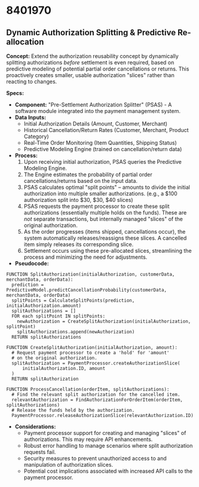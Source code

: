 # 8401970

## Dynamic Authorization Splitting & Predictive Re-allocation

**Concept:** Extend the authorization reusability concept by dynamically splitting authorizations *before* settlement is even required, based on predictive modeling of potential partial order cancellations or returns. This proactively creates smaller, usable authorization "slices" rather than reacting to changes.

**Specs:**

*   **Component:** "Pre-Settlement Authorization Splitter" (PSAS) - A software module integrated into the payment management system.
*   **Data Inputs:**
    *   Initial Authorization Details (Amount, Customer, Merchant)
    *   Historical Cancellation/Return Rates (Customer, Merchant, Product Category)
    *   Real-Time Order Monitoring (Item Quantities, Shipping Status)
    *   Predictive Modeling Engine (trained on cancellation/return data)
*   **Process:**
    1.  Upon receiving initial authorization, PSAS queries the Predictive Modeling Engine.
    2.  The Engine estimates the probability of partial order cancellations/returns based on the input data.
    3.  PSAS calculates optimal "split points" – amounts to divide the initial authorization into multiple smaller authorizations. (e.g., a $100 authorization split into $30, $30, $40 slices)
    4.  PSAS requests the payment processor to create these split authorizations (essentially multiple holds on the funds).  These are *not* separate transactions, but internally managed "slices" of the original authorization.
    5.  As the order progresses (items shipped, cancellations occur), the system automatically releases/reassigns these slices. A cancelled item simply releases its corresponding slice.
    6.  Settlement occurs using these pre-allocated slices, streamlining the process and minimizing the need for adjustments.
*   **Pseudocode:**

```pseudocode
FUNCTION SplitAuthorization(initialAuthorization, customerData, merchantData, orderData):
  prediction = PredictiveModel.predictCancellationProbability(customerData, merchantData, orderData)
  splitPoints = CalculateSplitPoints(prediction, initialAuthorization.amount)
  splitAuthorizations = []
  FOR each splitPoint IN splitPoints:
    newAuthorization = CreateSplitAuthorization(initialAuthorization, splitPoint)
    splitAuthorizations.append(newAuthorization)
  RETURN splitAuthorizations

FUNCTION CreateSplitAuthorization(initialAuthorization, amount):
  # Request payment processor to create a 'hold' for 'amount' 
  # on the original authorization.
  splitAuthorization = PaymentProcessor.createAuthorizationSlice(
      initialAuthorization.ID, amount
  )
  RETURN splitAuthorization

FUNCTION ProcessCancellation(orderItem, splitAuthorizations):
  # Find the relevant split authorization for the cancelled item.
  relevantAuthorization = FindAuthorizationForOrderItem(orderItem, splitAuthorizations)
  # Release the funds held by the authorization.
  PaymentProcessor.releaseAuthorizationSlice(relevantAuthorization.ID)
```

*   **Considerations:**
    *   Payment processor support for creating and managing "slices" of authorizations.  This may require API enhancements.
    *   Robust error handling to manage scenarios where split authorization requests fail.
    *   Security measures to prevent unauthorized access to and manipulation of authorization slices.
    *   Potential cost implications associated with increased API calls to the payment processor.